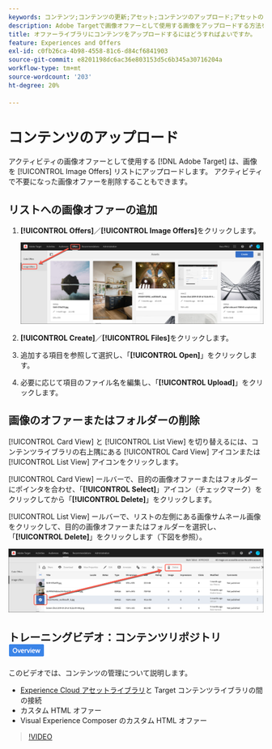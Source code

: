 ```yaml
---
keywords: コンテンツ;コンテンツの更新;アセット;コンテンツのアップロード;アセットのアップロード
description: Adobe Targetで画像オファーとして使用する画像をアップロードする方法を説明します。
title: オファーライブラリにコンテンツをアップロードするにはどうすればよいですか。
feature: Experiences and Offers
exl-id: c0fb26ca-4b98-4558-81c6-d84cf6841903
source-git-commit: e8201198dc6ac36e803153d5c6b345a30716204a
workflow-type: tm+mt
source-wordcount: '203'
ht-degree: 20%

---
```


# コンテンツのアップロード

アクティビティの画像オファーとして使用する [!DNL Adobe Target] は、画像を [!UICONTROL Image Offers] リストにアップロードします。 アクティビティで不要になった画像オファーを削除することもできます。

## リストへの画像オファーの追加

1. **[!UICONTROL Offers]**／**[!UICONTROL Image Offers]**&#x200B;をクリックします。

   ![ オファー/画像オファー ](/help/main/c-experiences/c-manage-content/assets/image-offers-tab.png)

1. **[!UICONTROL Create]**／**[!UICONTROL Files]**&#x200B;をクリックします。
1. 追加する項目を参照して選択し、「**[!UICONTROL Open]**」をクリックします。
1. 必要に応じて項目のファイル名を編集し、「**[!UICONTROL Upload]**」をクリックします。

## 画像のオファーまたはフォルダーの削除

[!UICONTROL Card View] と [!UICONTROL List View] を切り替えるには、コンテンツライブラリの右上隅にある [!UICONTROL Card View] アイコンまたは [!UICONTROL List View] アイコンをクリックします。

[!UICONTROL Card View] ールバーで、目的の画像オファーまたはフォルダーにポインタを合わせ、「**[!UICONTROL Select]**」アイコン（チェックマーク）をクリックしてから「**[!UICONTROL Delete]**」をクリックします。

[!UICONTROL List View] ールバーで、リストの左側にある画像サムネール画像をクリックして、目的の画像オファーまたはフォルダーを選択し、「**[!UICONTROL Delete]**」をクリックします（下図を参照）。

![ 選択した項目を削除 ](/help/main/c-experiences/c-manage-content/assets/delete-image-offer.png)

## トレーニングビデオ：コンテンツリポジトリ ![ 概要バッジ ](/help/main/assets/overview.png)

このビデオでは、コンテンツの管理について説明します。

* [Experience Cloud アセットライブラリ](https://experienceleague.adobe.com/docs/core-services/interface/assets/creative-cloud.html?lang=ja)と Target コンテンツライブラリの間の接続
* カスタム HTML オファー
* Visual Experience Composer のカスタム HTML オファー

>[!VIDEO](https://video.tv.adobe.com/v/17387)
